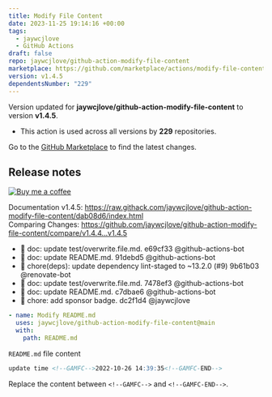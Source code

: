 ```yaml
---
title: Modify File Content
date: 2023-11-25 19:14:16 +00:00
tags:
  - jaywcjlove
  - GitHub Actions
draft: false
repo: jaywcjlove/github-action-modify-file-content
marketplace: https://github.com/marketplace/actions/modify-file-content
version: v1.4.5
dependentsNumber: "229"
---
```



Version updated for **jaywcjlove/github-action-modify-file-content** to version **v1.4.5**.
- This action is used across all versions by **229** repositories.

Go to the [GitHub Marketplace](https://github.com/marketplace/actions/modify-file-content) to find the latest changes.

## Release notes

[![Buy me a coffee](https://img.shields.io/badge/Buy%20me%20a%20coffee-048754?logo=buymeacoffee)](https://jaywcjlove.github.io/#/sponsor) 

Documentation v1.4.5: https://raw.githack.com/jaywcjlove/github-action-modify-file-content/dab08d6/index.html  
Comparing Changes: https://github.com/jaywcjlove/github-action-modify-file-content/compare/v1.4.4...v1.4.5 

- 📖 doc: update test/overwrite.file.md. e69cf33 @github-actions-bot
- 📖 doc: update README.md. 91debd5 @github-actions-bot
- 💄 chore(deps): update dependency lint-staged to ~13.2.0 (#9) 9b61b03 @renovate-bot
- 📖 doc: update test/overwrite.file.md. 7478ef3 @github-actions-bot
- 📖 doc: update README.md. c7dbae6 @github-actions-bot
- 💄 chore: add sponsor badge. dc2f1d4 @jaywcjlove

```yml
- name: Modify README.md
  uses: jaywcjlove/github-action-modify-file-content@main
  with:
    path: README.md
```

`README.md` file content

```markdown
update time <!--GAMFC-->2022-10-26 14:39:35<!--GAMFC-END-->
```

Replace the content between `<!--GAMFC-->` and 
`<!--GAMFC-END-->`.
